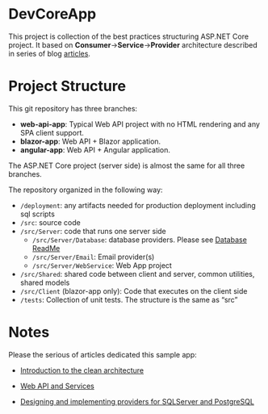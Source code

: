 # DevCoreApp
This project is collection of the best practices structuring ASP.NET Core project. It based on **Consumer**->**Service**->**Provider** architecture described in series of blog [articles]( https://devinstance.net/blog/aspnet-core-introduction-to-the-clean-architecture).

# Project Structure

This git repository has three branches: 
-	**web-api-app**:  Typical Web API project with no HTML rendering and any SPA client support.
-	**blazor-app**: Web API + Blazor application.
-	**angular-app**: Web API + Angular application.

The ASP.NET Core project (server side) is almost the same for all three branches.

The repository organized in the following way:
-	```/deployment```: any artifacts needed for production deployment including sql scripts
-	```/src```: source code
  -	```/src/Server```: code that runs one server side
    - ```/src/Server/Database```: database providers. Please see [Database ReadMe]( /src/Server/Database#readme)
    - ```/src/Server/Email```: Email provider(s)
    - ```/src/Server/WebService```: Web App project
  - ```/src/Shared```: shared code between client and server, common utilities, shared models
  - ```/src/Client``` (blazor-app only): Code that executes on the client side
-	```/tests```: Collection of unit tests. The structure is the same as “src”

# Notes

Please the serious of articles dedicated this sample app:

-	[Introduction to the clean architecture](https://devinstance.net/blog/aspnet-core-introduction-to-the-clean-architecture)

-	[Web API and Services](https://devinstance.net/blog/aspnet-core-web-api-and-services)

-	[Designing and implementing providers for SQLServer and PostgreSQL](https://devinstance.net/blog/aspnet-core-providers-for-sqlserver-and-postgresql)
